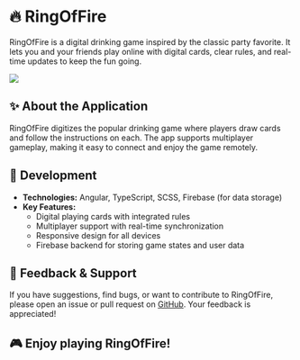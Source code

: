 # 🔥 RingOfFire

RingOfFire is a digital drinking game inspired by the classic party favorite. It lets you and your friends play online with digital cards, clear rules, and real-time updates to keep the fun going.

![](https://raw.githubusercontent.com/SnowCoder404/RingOfFire/main/public/assets/screenshots/ringoffire.png)

## ✨ About the Application

RingOfFire digitizes the popular drinking game where players draw cards and follow the instructions on each. The app supports multiplayer gameplay, making it easy to connect and enjoy the game remotely.

## 🔧 Development

- **Technologies:** Angular, TypeScript, SCSS, Firebase (for data storage)
- **Key Features:**
  - Digital playing cards with integrated rules
  - Multiplayer support with real-time synchronization
  - Responsive design for all devices
  - Firebase backend for storing game states and user data

## 💬 Feedback & Support

If you have suggestions, find bugs, or want to contribute to RingOfFire, please open an issue or pull request on [GitHub](https://github.com/SnowCoder404/RingOfFire). Your feedback is appreciated!

## 🎮 Enjoy playing RingOfFire!